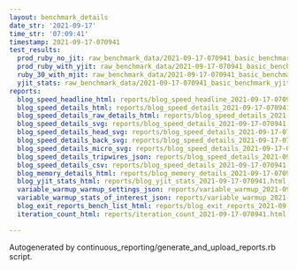 ```yaml
---
layout: benchmark_details
date_str: '2021-09-17'
time_str: '07:09:41'
timestamp: 2021-09-17-070941
test_results:
  prod_ruby_no_jit: raw_benchmark_data/2021-09-17-070941_basic_benchmark_prod_ruby_no_jit.json
  prod_ruby_with_yjit: raw_benchmark_data/2021-09-17-070941_basic_benchmark_prod_ruby_with_yjit.json
  ruby_30_with_mjit: raw_benchmark_data/2021-09-17-070941_basic_benchmark_ruby_30_with_mjit.json
  yjit_stats: raw_benchmark_data/2021-09-17-070941_basic_benchmark_yjit_stats.json
reports:
  blog_speed_headline_html: reports/blog_speed_headline_2021-09-17-070941.html
  blog_speed_details_html: reports/blog_speed_details_2021-09-17-070941.html
  blog_speed_details_raw_details_html: reports/blog_speed_details_2021-09-17-070941.raw_details.html
  blog_speed_details_svg: reports/blog_speed_details_2021-09-17-070941.svg
  blog_speed_details_head_svg: reports/blog_speed_details_2021-09-17-070941.head.svg
  blog_speed_details_back_svg: reports/blog_speed_details_2021-09-17-070941.back.svg
  blog_speed_details_micro_svg: reports/blog_speed_details_2021-09-17-070941.micro.svg
  blog_speed_details_tripwires_json: reports/blog_speed_details_2021-09-17-070941.tripwires.json
  blog_speed_details_csv: reports/blog_speed_details_2021-09-17-070941.csv
  blog_memory_details_html: reports/blog_memory_details_2021-09-17-070941.html
  blog_yjit_stats_html: reports/blog_yjit_stats_2021-09-17-070941.html
  variable_warmup_warmup_settings_json: reports/variable_warmup_2021-09-17-070941.warmup_settings.json
  variable_warmup_stats_of_interest_json: reports/variable_warmup_2021-09-17-070941.stats_of_interest.json
  blog_exit_reports_bench_list_html: reports/blog_exit_reports_2021-09-17-070941.bench_list.html
  iteration_count_html: reports/iteration_count_2021-09-17-070941.html

---
```

Autogenerated by continuous_reporting/generate_and_upload_reports.rb script.
